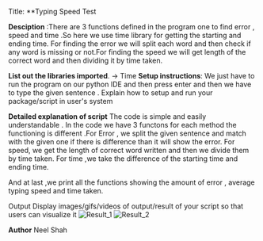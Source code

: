 Title: **Typing Speed Test

**Desciption** :There are 3 functions defined in the program one to find error , speed and time .So here we use time library for getting the starting and ending time.
For finding the error we will split each word and then check if any word is missing or not.For finding the speed we will get length of the correct word and then dividing it by time taken.
  

**List out the libraries imported**. 
 -> Time
**Setup instructions**:
We just have to run the program on our python IDE and then press enter and then we have to type the given sentence .
Explain how to setup and run your package/script in user's system

**Detailed explanation of script**
The code is simple and easily understandable .
In the code we have 3 functons for each method the functioning is different .For Error , we split the given sentence and match with the given one if there is difference than it will show the error.
For speed, we get the length of correct word written and then we divide them by time taken.
For time ,we take the difference of the starting time and ending time.

And at last ,we print all the functions showing the amount of error , average typing speed and time taken.

Output
Display images/gifs/videos of output/result of your script so that users can visualize it
![Result_1](https://user-images.githubusercontent.com/71593494/121500732-3569cd80-c9fc-11eb-9bc1-f628cf628c5a.png)
![Result_2](https://user-images.githubusercontent.com/71593494/121500746-37339100-c9fc-11eb-8628-f5aeb6a808c4.png)

**Author**
Neel Shah






